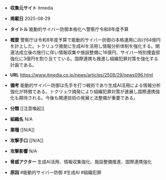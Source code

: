 - **収集元サイト**
itmedia

- **掲載日**
2025-08-29

- **タイトル**
能動的サイバー防御本格化へ警察庁令和8年度予算

- **概要**
警察庁は令和8年度予算で能動的サイバー防御の本格運用に向け64億円を計上した。トクリュウ摘発に生成AIを活用し情報分析体制を強化する。関連法成立後の施行に伴い情報収集や施設整備に16億円、サイバー特別捜査部強化に3億円を割り当てている。国際連携も推進し組織犯罪対策を強化する計画である。

- **URL**
https://www.itmedia.co.jp/news/articles/2508/29/news096.html

- **備考**
能動的サイバー防御は先手を打つ戦術であり生成AI活用による情報分析強化が特徴である。トクリュウ摘発により組織犯罪対策が進展し国際連携強化も期待される。今後も関連技術の発展と法整備が重要である。

- **分類**
[[注意喚起]]

- **組織名**
N/A

- **業種**
[[N/A]]

- **攻撃手口**
[[N/A]]

- **攻撃影響**
N/A

- **脅威アクター**
生成AI活用、情報収集強化、施設整備推進、国際連携強化

- **原因**
#能動的サイバー防御 #生成AI #組織犯罪
